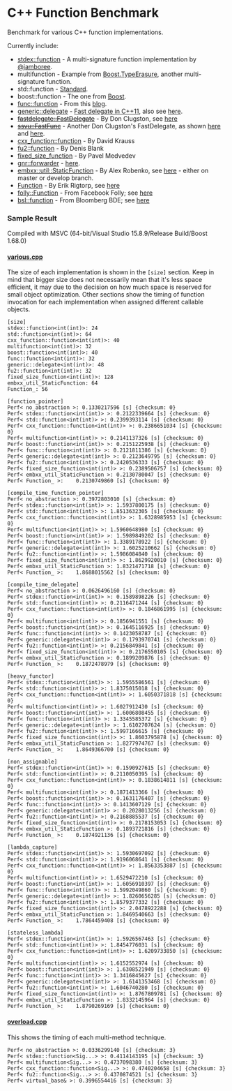 C++ Function Benchmark
======================

Benchmark for various C++ function implementations.

Currently include:
- [stdex::function](stdex.hpp) - A multi-signature function implementation by [@jamboree](https://github.com/jamboree).
- multifunction - Example from [Boost.TypeErasure](http://www.boost.org/doc/html/boost_typeerasure/examples.html#boost_typeerasure.examples.multifunction), another multi-signature function.
- std::function - [Standard](http://en.cppreference.com/w/cpp/utility/functional/function).
- boost::function - The one from [Boost](http://www.boost.org/doc/libs/1_55_0/doc/html/function.html).
- [func::function](function.h) - From this [blog](http://probablydance.com/2013/01/13/a-faster-implementation-of-stdfunction/).
- [generic::delegate](delegate.hpp) - [Fast delegate in C++11](http://codereview.stackexchange.com/questions/14730/impossibly-fast-delegate-in-c11), also see [here](https://github.com/user1095108/generic).
- [~~fastdelegate::FastDelegate~~](clugston_styled/FastDelegate.h) - By Don Clugston, see [here](https://www.codeproject.com/Articles/7150/Member-Function-Pointers-and-the-Fastest-Possible)
- [~~ssvu::FastFunc~~](clugston_styled/FastFunc.hpp) - Another Don Clugston's FastDelegate, as shown [here](https://gist.github.com/SuperV1234/6462221) and [here](https://groups.google.com/a/isocpp.org/forum/#!topic/std-discussion/QgvHF7YMi3o).
- [cxx_function::function](https://github.com/potswa/cxx_function) - By David Krauss
- [fu2::function](https://github.com/Naios/function2) - By Denis Blank
- [fixed_size_function](https://github.com/pmed/fixed_size_function) - By Pavel Medvedev
- [gnr::forwarder](forwarder.hpp) - [here](https://github.com/user1095108/generic).
- [embxx::util::StaticFunction](StaticFunction.h) - By Alex Robenko, see [here](https://github.com/arobenko/embxx) - either on master or develop branch.
- [Function](Function.h) - By Erik Rigtorp, see [here](https://github.com/rigtorp/Function)
- [folly::Function](folly/Function.h) - From Facebook Folly; see [here](https://github.com/facebook/folly/blob/master/folly/docs/Function.md)
- [bsl::function](bde/groups/bsl/bslstl/bslstl_function.h) - From Bloomberg BDE; see [here](https://github.com/bloomberg/bde)

### Sample Result
Compiled with MSVC (64-bit/Visual Studio 15.8.9/Release Build/Boost 1.68.0)

#### [various.cpp](various.cpp)
The size of each implementation is shown in the `[size]` section.
Keep in mind that bigger size does not necessarily mean that it's less space efficient, it may due to the decision on how much space is reserved for small object optimization.
Other sections show the timing of function invocation for each implementation when assigned different callable objects.
```
[size]
stdex::function<int(int)>: 24
std::function<int(int)>: 64
cxx_function::function<int(int)>: 40
multifunction<int(int)>: 32
boost::function<int(int)>: 40
func::function<int(int)>: 32
generic::delegate<int(int)>: 48
fu2::function<int(int)>: 32
fixed_size_function<int(int)>: 128
embxx_util_StaticFunction: 64
Function_: 56

[function_pointer]
Perf< no_abstraction >: 0.1330217596 [s] {checksum: 0}
Perf< stdex::function<int(int)> >: 0.2122339664 [s] {checksum: 0}
Perf< std::function<int(int)> >: 0.2399393114 [s] {checksum: 0}
Perf< cxx_function::function<int(int)> >: 0.2386651034 [s] {checksum: 0}
Perf< multifunction<int(int)> >: 0.2141137326 [s] {checksum: 0}
Perf< boost::function<int(int)> >: 0.2151225938 [s] {checksum: 0}
Perf< func::function<int(int)> >: 0.2121811386 [s] {checksum: 0}
Perf< generic::delegate<int(int)> >: 0.2123649795 [s] {checksum: 0}
Perf< fu2::function<int(int)> >: 0.2420536333 [s] {checksum: 0}
Perf< fixed_size_function<int(int)> >: 0.2389506757 [s] {checksum: 0}
Perf< embxx_util_StaticFunction >: 0.2130780047 [s] {checksum: 0}
Perf< Function_ >:    0.2130749860 [s] {checksum: 0}

[compile_time_function_pointer]
Perf< no_abstraction >: 0.3972803010 [s] {checksum: 0}
Perf< stdex::function<int(int)> >: 1.5937800175 [s] {checksum: 0}
Perf< std::function<int(int)> >: 1.8513632305 [s] {checksum: 0}
Perf< cxx_function::function<int(int)> >: 1.6328985953 [s] {checksum: 0}
Perf< multifunction<int(int)> >: 1.5960648980 [s] {checksum: 0}
Perf< boost::function<int(int)> >: 1.5989849202 [s] {checksum: 0}
Perf< func::function<int(int)> >: 1.3389178922 [s] {checksum: 0}
Perf< generic::delegate<int(int)> >: 1.6025210662 [s] {checksum: 0}
Perf< fu2::function<int(int)> >: 1.5986084840 [s] {checksum: 0}
Perf< fixed_size_function<int(int)> >: 1.8629920010 [s] {checksum: 0}
Perf< embxx_util_StaticFunction >: 1.8321471718 [s] {checksum: 0}
Perf< Function_ >:    1.8688015562 [s] {checksum: 0}

[compile_time_delegate]
Perf< no_abstraction >: 0.0626496160 [s] {checksum: 0}
Perf< stdex::function<int(int)> >: 0.1589898226 [s] {checksum: 0}
Perf< std::function<int(int)> >: 0.2116471244 [s] {checksum: 0}
Perf< cxx_function::function<int(int)> >: 0.1846861995 [s] {checksum: 0}
Perf< multifunction<int(int)> >: 0.1856941551 [s] {checksum: 0}
Perf< boost::function<int(int)> >: 0.1645116925 [s] {checksum: 0}
Perf< func::function<int(int)> >: 0.1423058787 [s] {checksum: 0}
Perf< generic::delegate<int(int)> >: 0.1793970741 [s] {checksum: 0}
Perf< fu2::function<int(int)> >: 0.2156849841 [s] {checksum: 0}
Perf< fixed_size_function<int(int)> >: 0.2176550105 [s] {checksum: 0}
Perf< embxx_util_StaticFunction >: 0.1899209876 [s] {checksum: 0}
Perf< Function_ >:    0.1872478979 [s] {checksum: 0}

[heavy_functor]
Perf< stdex::function<int(int)> >: 1.5955586561 [s] {checksum: 0}
Perf< std::function<int(int)> >: 1.8375015018 [s] {checksum: 0}
Perf< cxx_function::function<int(int)> >: 1.6050371818 [s] {checksum: 0}
Perf< multifunction<int(int)> >: 1.6027912430 [s] {checksum: 0}
Perf< boost::function<int(int)> >: 1.6006808455 [s] {checksum: 0}
Perf< func::function<int(int)> >: 1.3345585372 [s] {checksum: 0}
Perf< generic::delegate<int(int)> >: 1.6102707624 [s] {checksum: 0}
Perf< fu2::function<int(int)> >: 1.5997166615 [s] {checksum: 0}
Perf< fixed_size_function<int(int)> >: 1.8603795878 [s] {checksum: 0}
Perf< embxx_util_StaticFunction >: 1.8277974767 [s] {checksum: 0}
Perf< Function_ >:    1.8649366700 [s] {checksum: 0}

[non_assignable]
Perf< stdex::function<int(int)> >: 0.1590927615 [s] {checksum: 0}
Perf< std::function<int(int)> >: 0.2110050395 [s] {checksum: 0}
Perf< cxx_function::function<int(int)> >: 0.1838614811 [s] {checksum: 0}
Perf< multifunction<int(int)> >: 0.1871413366 [s] {checksum: 0}
Perf< boost::function<int(int)> >: 0.1631176407 [s] {checksum: 0}
Perf< func::function<int(int)> >: 0.1413607129 [s] {checksum: 0}
Perf< generic::delegate<int(int)> >: 0.2028013256 [s] {checksum: 0}
Perf< fu2::function<int(int)> >: 0.2168885537 [s] {checksum: 0}
Perf< fixed_size_function<int(int)> >: 0.2178153053 [s] {checksum: 0}
Perf< embxx_util_StaticFunction >: 0.1893721816 [s] {checksum: 0}
Perf< Function_ >:    0.1874921136 [s] {checksum: 0}

[lambda_capture]
Perf< stdex::function<int(int)> >: 1.5930697092 [s] {checksum: 0}
Perf< std::function<int(int)> >: 1.9196068641 [s] {checksum: 0}
Perf< cxx_function::function<int(int)> >: 1.8563353887 [s] {checksum: 0}
Perf< multifunction<int(int)> >: 1.6529472210 [s] {checksum: 0}
Perf< boost::function<int(int)> >: 1.6056910397 [s] {checksum: 0}
Perf< func::function<int(int)> >: 1.5992049860 [s] {checksum: 0}
Perf< generic::delegate<int(int)> >: 1.8260656285 [s] {checksum: 0}
Perf< fu2::function<int(int)> >: 1.8579377332 [s] {checksum: 0}
Perf< fixed_size_function<int(int)> >: 2.0478922288 [s] {checksum: 0}
Perf< embxx_util_StaticFunction >: 1.8469540663 [s] {checksum: 0}
Perf< Function_ >:    1.7864459408 [s] {checksum: 0}

[stateless_lambda]
Perf< stdex::function<int(int)> >: 1.5926567463 [s] {checksum: 0}
Perf< std::function<int(int)> >: 1.8454776031 [s] {checksum: 0}
Perf< cxx_function::function<int(int)> >: 1.6209733850 [s] {checksum: 0}
Perf< multifunction<int(int)> >: 1.6152552974 [s] {checksum: 0}
Perf< boost::function<int(int)> >: 1.6308521949 [s] {checksum: 0}
Perf< func::function<int(int)> >: 1.3416845627 [s] {checksum: 0}
Perf< generic::delegate<int(int)> >: 1.6141353468 [s] {checksum: 0}
Perf< fu2::function<int(int)> >: 1.6046740280 [s] {checksum: 0}
Perf< fixed_size_function<int(int)> >: 1.8767809781 [s] {checksum: 0}
Perf< embxx_util_StaticFunction >: 1.8332145964 [s] {checksum: 0}
Perf< Function_ >:    1.8790269169 [s] {checksum: 0}
```

#### [overload.cpp](overload.cpp)
This shows the timing of each multi-method technique.
```
Perf< no_abstraction >: 0.0336299140 [s] {checksum: 3}
Perf< stdex::function<Sig...> >: 0.4114143195 [s] {checksum: 3}
Perf< multifunction<Sig...> >: 0.4737098380 [s] {checksum: 3}
Perf< cxx_function::function<Sig...> >: 0.4740204658 [s] {checksum: 3}
Perf< fu2::function<Sig...> >: 0.4370874521 [s] {checksum: 3}
Perf< virtual_base& >: 0.3996554416 [s] {checksum: 3}
```
